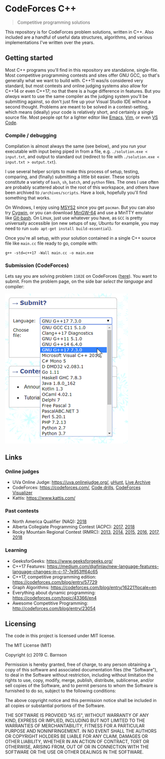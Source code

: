 <!-- ![Logo of the project](https://raw.githubusercontent.com/jehna/readme-best-practices/master/sample-logo.png) -->

# CodeForces C++
> Competitive programming solutions

This repository is for CodeForces problem solutions, written in C++.  Also included are a handful of useful data structures, algorithms, and various implementations I've written over the years.

## Getting started

Most C++ programs you'll find in this repository are standalone, single-file.  Most competitive programming contests and sites offer GNU GCC, so that's generally what we want to build with.  C++11 was/is considered very standard, but most contests and online judging systems also allow for C++14 or even C++17; no that there is a huge difference in features.  But you *always* want to use the same compiler as the judging system you'll be submitting against, so don't just fire up your Visual Studio IDE without a second thought.  Problems are meant to be solved in a contest-setting, which means (ideally) your code is relatively short, and certainly a single source file.   Most people opt for a lighter editor like [Emacs](https://www.gnu.org/software/emacs/), [Vim](https://www.vim.org/), or even [VS Code](https://code.visualstudio.com/).

### Compile / debugging

Compilation is almost always the same (see below), and you run your executable with input being piped in from a file, e.g. `./solution.exe < input.txt`, and output to standard out (redirect to file with `./solution.exe < input.txt > output.txt`).

I use several helper scripts to make this process of setup, testing, comparing, and (finally) submitting a little bit easier.  These scripts constitute a variety of `bash`, `sh`, `batch`, and `python` files.  The ones I use often are probably scattered about in the root of this workspace, and others have been archived to `/archives/scripts`.  Have a look, hopefully you'll find something that works.

On Windows, I enjoy using [MSYS2](http://www.msys2.org/) since you get `pacman`.  But you can also try [Cygwin](https://www.cygwin.com/), or you can download [MinGW-64](https://mingw-w64.org) and use a MinTTY emulator like [Git-bash](https://gitforwindows.org/).  On Linux, just use whatever you have, as `GCC` is pretty universally accessible (on new setups of say, Ubuntu for example, you may need to run `sudo apt-get install build-essential`).

Once you're all setup, with your solution contained in a single C++ source file like `main.cc` file ready to go, compile with:

```shell
g++ -std=c++17 -Wall main.cc -o main.exe
```

### Submission (CodeForces)

Lets say you are solving problem `1102E` on CodeForces ([here](https://codeforces.com/problemset/problem/1102/E)).  You want to submit.  From the problem page, on the side bar *select the language* and compiler:

<img src="img/codeforces-submit.png">

## Links

### Online judges

- UVa Online Judge: https://uva.onlinejudge.org/, [uHunt](https://uhunt.onlinejudge.org/), [Live Archive](https://icpcarchive.ecs.baylor.edu/)
- CodeForces: https://codeforces.com/, [Code drills](https://code-drills.com), [CodeForces Visualizer](https://cfviz.netlify.com/)
- Kattis: https://www.kattis.com/

### Past contests

- North America Qualifier (NAQ): [2018](https://open.kattis.com/contests/naq18open)
- Alberta Collegiate Programming Contest (ACPC): [2017](https://acpc17.kattis.com/standings), [2018](https://acpc18.kattis.com/standings)
- Rocky Mountain Regional Contest (RMRC): [2013](https://open.kattis.com/problem-sources/Rocky%20Mountain%20Regional%20Contest%20%28RMRC%29%202013), [2014](https://open.kattis.com/problem-sources/Rocky%20Mountain%20Regional%20Contest%20%28RMRC%29%202014), [2015](https://open.kattis.com/problem-sources/Rocky%20Mountain%20Regional%20Contest%20%28RMRC%29%202015), [2016](https://open.kattis.com/problem-sources/Rocky%20Mountain%20Regional%20Contest%20%28RMRC%29%202016), [2017](https://open.kattis.com/problem-sources/Rocky%20Mountain%20Regional%20Contest%20%28RMRC%29%202017), [2018](https://open.kattis.com/problem-sources/Rocky%20Mountain%20Regional%20Contest%20%28RMRC%29%202018)

### Learning

- GeeksforGeeks: https://www.geeksforgeeks.org/
- C++17 Features: https://medium.com/@afinlay/new-language-features-language-changes-in-c-17-7e953ff64c65
- C++17, competitive programming edition: https://codeforces.com/blog/entry/57729
- Graph Algorithms: https://codeforces.com/blog/entry/16221?locale=en
- Everything about dynamic programming: https://codeforces.com/topic/43366/en4
- Awesome Competitive Programming: http://codeforces.com/blog/entry/23054


<!-- Even though this information can be found inside the project on machine-readable
format like in a .json file, it's good to include a summary of most useful
links to humans using your project. You can include links like:

- Project homepage: https://your.github.com/awesome-project/
- Repository: https://github.com/your/awesome-project/
- Issue tracker: https://github.com/your/awesome-project/issues
  - In case of sensitive bugs like security vulnerabilities, please contact
    my@email.com directly instead of using issue tracker. We value your effort
    to improve the security and privacy of this project!
- Related projects:
  - Your other project: https://github.com/your/other-project/
  - Someone else's project: https://github.com/someones/awesome-project/ -->


## Licensing

The code in this project is licensed under MIT license.

The MIT License (MIT)

Copyright (c) 2019 C. Barnson

Permission is hereby granted, free of charge, to any person obtaining a
copy of this software and associated documentation files (the "Software"),
to deal in the Software without restriction, including without limitation
the rights to use, copy, modify, merge, publish, distribute, sublicense,
and/or sell copies of the Software, and to permit persons to whom the
Software is furnished to do so, subject to the following conditions:

The above copyright notice and this permission notice shall be included in
all copies or substantial portions of the Software.

THE SOFTWARE IS PROVIDED "AS IS", WITHOUT WARRANTY OF ANY KIND, EXPRESS
OR IMPLIED, INCLUDING BUT NOT LIMITED TO THE WARRANTIES OF MERCHANTABILITY,
FITNESS FOR A PARTICULAR PURPOSE AND NONINFRINGEMENT. IN NO EVENT SHALL THE
AUTHORS OR COPYRIGHT HOLDERS BE LIABLE FOR ANY CLAIM, DAMAGES OR OTHER
LIABILITY, WHETHER IN AN ACTION OF CONTRACT, TORT OR OTHERWISE, ARISING
FROM, OUT OF OR IN CONNECTION WITH THE SOFTWARE OR THE USE OR OTHER
DEALINGS IN THE SOFTWARE.